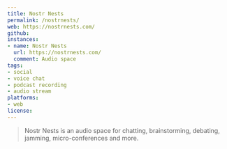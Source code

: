 ```yaml
---
title: Nostr Nests 
permalink: /nostrnests/
web: https://nostrnests.com/
github: 
instances:
- name: Nostr Nests
  url: https://nostrnests.com/
  comment: Audio space
tags:
- social
- voice chat
- podcast recording
- audio stream 
platforms:
- web
license: 
---
```


> Nostr Nests is an audio space for chatting, brainstorming, debating, jamming, micro-conferences and more.